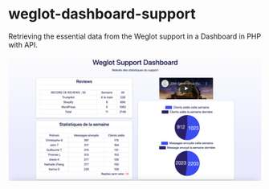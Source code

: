 # weglot-dashboard-support

Retrieving the essential data from the Weglot support in a Dashboard in PHP with API.


![alt text](https://github.com/johntcha/weglot_support_dashboard/blob/master/dashboard.png?raw=true)